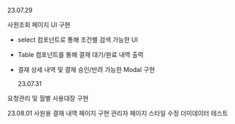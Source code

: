 23.07.29

사원조회 페이지 UI 구현

- select 컴포넌트로 통해 조건별 검색 가능한 UI
- Table 컴포넌트를 통해 결재 대기/완료 내역 출력
- 결재 상세 내역 및 결재 승인/반려 가능한 Modal 구현

  23.07.31

요청관리 및 월별 사용대장 구현

23.08.01
사원용 결재 내역 페이지 구현
관리자 페이지 스타일 수정
더미데이터 테스트
